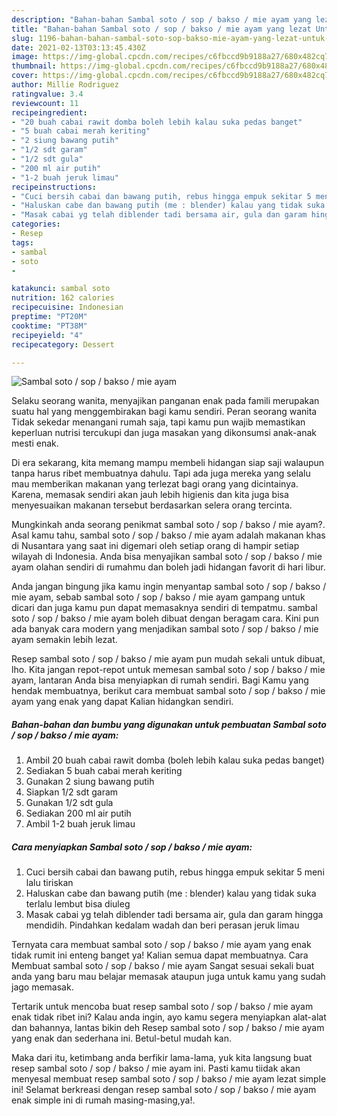 ```yaml
---
description: "Bahan-bahan Sambal soto / sop / bakso / mie ayam yang lezat Untuk Jualan"
title: "Bahan-bahan Sambal soto / sop / bakso / mie ayam yang lezat Untuk Jualan"
slug: 1196-bahan-bahan-sambal-soto-sop-bakso-mie-ayam-yang-lezat-untuk-jualan
date: 2021-02-13T03:13:45.430Z
image: https://img-global.cpcdn.com/recipes/c6fbccd9b9188a27/680x482cq70/sambal-soto-sop-bakso-mie-ayam-foto-resep-utama.jpg
thumbnail: https://img-global.cpcdn.com/recipes/c6fbccd9b9188a27/680x482cq70/sambal-soto-sop-bakso-mie-ayam-foto-resep-utama.jpg
cover: https://img-global.cpcdn.com/recipes/c6fbccd9b9188a27/680x482cq70/sambal-soto-sop-bakso-mie-ayam-foto-resep-utama.jpg
author: Millie Rodriguez
ratingvalue: 3.4
reviewcount: 11
recipeingredient:
- "20 buah cabai rawit domba boleh lebih kalau suka pedas banget"
- "5 buah cabai merah keriting"
- "2 siung bawang putih"
- "1/2 sdt garam"
- "1/2 sdt gula"
- "200 ml air putih"
- "1-2 buah jeruk limau"
recipeinstructions:
- "Cuci bersih cabai dan bawang putih, rebus hingga empuk sekitar 5 meni lalu tiriskan"
- "Haluskan cabe dan bawang putih (me : blender) kalau yang tidak suka terlalu lembut bisa diuleg"
- "Masak cabai yg telah diblender tadi bersama air, gula dan garam hingga mendidih. Pindahkan kedalam wadah dan beri perasan jeruk limau"
categories:
- Resep
tags:
- sambal
- soto
- 

katakunci: sambal soto  
nutrition: 162 calories
recipecuisine: Indonesian
preptime: "PT20M"
cooktime: "PT38M"
recipeyield: "4"
recipecategory: Dessert

---
```



![Sambal soto / sop / bakso / mie ayam](https://img-global.cpcdn.com/recipes/c6fbccd9b9188a27/680x482cq70/sambal-soto-sop-bakso-mie-ayam-foto-resep-utama.jpg)

Selaku seorang wanita, menyajikan panganan enak pada famili merupakan suatu hal yang menggembirakan bagi kamu sendiri. Peran seorang  wanita Tidak sekedar menangani rumah saja, tapi kamu pun wajib memastikan keperluan nutrisi tercukupi dan juga masakan yang dikonsumsi anak-anak mesti enak.

Di era  sekarang, kita memang mampu membeli hidangan siap saji walaupun tanpa harus ribet membuatnya dahulu. Tapi ada juga mereka yang selalu mau memberikan makanan yang terlezat bagi orang yang dicintainya. Karena, memasak sendiri akan jauh lebih higienis dan kita juga bisa menyesuaikan makanan tersebut berdasarkan selera orang tercinta. 



Mungkinkah anda seorang penikmat sambal soto / sop / bakso / mie ayam?. Asal kamu tahu, sambal soto / sop / bakso / mie ayam adalah makanan khas di Nusantara yang saat ini digemari oleh setiap orang di hampir setiap wilayah di Indonesia. Anda bisa menyajikan sambal soto / sop / bakso / mie ayam olahan sendiri di rumahmu dan boleh jadi hidangan favorit di hari libur.

Anda jangan bingung jika kamu ingin menyantap sambal soto / sop / bakso / mie ayam, sebab sambal soto / sop / bakso / mie ayam gampang untuk dicari dan juga kamu pun dapat memasaknya sendiri di tempatmu. sambal soto / sop / bakso / mie ayam boleh dibuat dengan beragam cara. Kini pun ada banyak cara modern yang menjadikan sambal soto / sop / bakso / mie ayam semakin lebih lezat.

Resep sambal soto / sop / bakso / mie ayam pun mudah sekali untuk dibuat, lho. Kita jangan repot-repot untuk memesan sambal soto / sop / bakso / mie ayam, lantaran Anda bisa menyiapkan di rumah sendiri. Bagi Kamu yang hendak membuatnya, berikut cara membuat sambal soto / sop / bakso / mie ayam yang enak yang dapat Kalian hidangkan sendiri.

<!--inarticleads1-->

##### Bahan-bahan dan bumbu yang digunakan untuk pembuatan Sambal soto / sop / bakso / mie ayam:

1. Ambil 20 buah cabai rawit domba (boleh lebih kalau suka pedas banget)
1. Sediakan 5 buah cabai merah keriting
1. Gunakan 2 siung bawang putih
1. Siapkan 1/2 sdt garam
1. Gunakan 1/2 sdt gula
1. Sediakan 200 ml air putih
1. Ambil 1-2 buah jeruk limau




<!--inarticleads2-->

##### Cara menyiapkan Sambal soto / sop / bakso / mie ayam:

1. Cuci bersih cabai dan bawang putih, rebus hingga empuk sekitar 5 meni lalu tiriskan
1. Haluskan cabe dan bawang putih (me : blender) kalau yang tidak suka terlalu lembut bisa diuleg
1. Masak cabai yg telah diblender tadi bersama air, gula dan garam hingga mendidih. Pindahkan kedalam wadah dan beri perasan jeruk limau




Ternyata cara membuat sambal soto / sop / bakso / mie ayam yang enak tidak rumit ini enteng banget ya! Kalian semua dapat membuatnya. Cara Membuat sambal soto / sop / bakso / mie ayam Sangat sesuai sekali buat anda yang baru mau belajar memasak ataupun juga untuk kamu yang sudah jago memasak.

Tertarik untuk mencoba buat resep sambal soto / sop / bakso / mie ayam enak tidak ribet ini? Kalau anda ingin, ayo kamu segera menyiapkan alat-alat dan bahannya, lantas bikin deh Resep sambal soto / sop / bakso / mie ayam yang enak dan sederhana ini. Betul-betul mudah kan. 

Maka dari itu, ketimbang anda berfikir lama-lama, yuk kita langsung buat resep sambal soto / sop / bakso / mie ayam ini. Pasti kamu tiidak akan menyesal membuat resep sambal soto / sop / bakso / mie ayam lezat simple ini! Selamat berkreasi dengan resep sambal soto / sop / bakso / mie ayam enak simple ini di rumah masing-masing,ya!.

